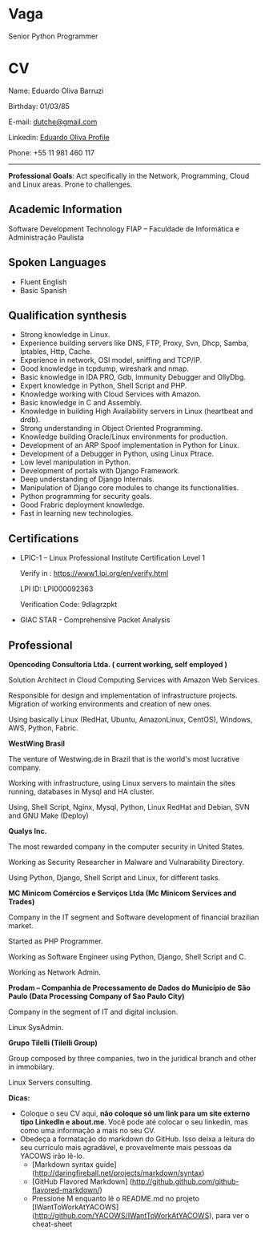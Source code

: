 # Vaga

Senior Python Programmer

# CV

Name:      Eduardo Oliva Barruzi

Birthday:  01/03/85

E-mail:    [dutche@gmail.com](mailto:dutche@gmail.com)

Linkedin:  [Eduardo Oliva Profile](http://www.linkedin.com/in/eduardooliva)

Phone:     +55 11 981 460 117

***

**Professional Goals**: Act specifically in the Network, Programming, Cloud and Linux areas. Prone to challenges.

## Academic Information

Software Development Technology 
FIAP – Faculdade de Informática e Administração Paulista 

## Spoken Languages

* Fluent English
* Basic Spanish

## Qualification synthesis

* Strong knowledge in Linux. 
* Experience building servers like DNS, FTP, Proxy, Svn, Dhcp, Samba, Iptables, Http, Cache. 
* Experience in network, OSI model, sniffing and TCP/IP. 
* Good knowledge in tcpdump, wireshark and nmap.
* Basic knowledge in IDA PRO, Gdb, Immunity Debugger and OllyDbg. 
* Expert knowledge in Python, Shell Script and PHP.
* Knowledge working with Cloud Services with Amazon. 
* Basic knowledge in C and Assembly. 
* Knowledge in building High Availability servers in Linux (heartbeat and drdb). 
* Strong understanding in Object Oriented Programming. 
* Knowledge building Oracle/Linux environments for production. 
* Development of an ARP Spoof implementation in Python for Linux. 
* Development of a Debugger in Python, using Linux Ptrace.
* Low level manipulation in Python. 
* Development of portals with Django Framework.
* Deep understanding of Django Internals.
* Manipulation of Django core modules to change its functionalities.
* Python programming for security goals.
* Good Frabric deployment knowledge.
* Fast in learning new technologies.

## Certifications

* LPIC-1 – Linux Professional Institute Certification Level 1

   Verify in : https://www1.lpi.org/en/verify.html

   LPI ID: LPI000092363

   Verification Code: 9dlagrzpkt 

* GIAC STAR - Comprehensive Packet Analysis 


## Professional

**Opencoding Consultoria Ltda. ( current working, self employed )**

Solution Architect in Cloud Computing Services with Amazon Web Services.

Responsible for design and implementation of infrastructure projects. Migration of working environments and creation of new ones.

Using basically Linux (RedHat, Ubuntu, AmazonLinux, CentOS), Windows, AWS, Python, Fabric.

**WestWing Brasil**

The venture of Westwing.de in Brazil that is the world's most lucrative company.

Working with infrastructure, using Linux servers to maintain the sites running, databases in Mysql and  HA cluster.

Using, Shell Script, Nginx, Mysql, Python, Linux RedHat and Debian, SVN and GNU Make (Deploy)

**Qualys Inc.**

The most rewarded company in the computer security in United States.

Working as Security Researcher in Malware and Vulnarability Directory.

Using Python, Django, Shell Script and Linux, for different tasks.

**MC Minicom Comércios e Serviços Ltda (Mc Minicom Services and Trades)**

Company in the IT segment and Software development of financial brazilian market. 

Started as PHP Programmer. 

Working as Software Engineer using Python, Django, Shell Script and C. 

Working as Network Admin. 

**Prodam – Companhia de Processamento de Dados do Município de São Paulo (Data Processing Company of Sao Paulo City)**

Company in the segment of IT and digital inclusion.

Linux SysAdmin. 

**Grupo Tilelli (Tilelli Group)**

Group composed by three companies, two in the juridical branch and other in immobilary. 

Linux Servers consulting. 


__Dicas:__

* Coloque o seu CV aqui, __não coloque só um link para um site externo tipo LinkedIn e about.me__. Você pode até colocar o seu linkedin, mas como uma informação a mais no seu CV.
* Obedeça a formatação do markdown do GitHub. Isso deixa a leitura do seu currículo mais agradável, e provavelmente mais pessoas da YACOWS irão lê-lo.
	* [Markdown syntax guide] (http://daringfireball.net/projects/markdown/syntax)
	* [GitHub Flavored Markdown] (http://github.github.com/github-flavored-markdown/)
	* Pressione M enquanto lê o README.md no projeto [IWantToWorkAtYACOWS] (http://github.com/YACOWS/IWantToWorkAtYACOWS), para ver o cheat-sheet
